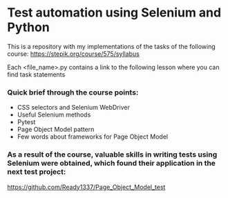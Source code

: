 # Test automation using Selenium and Python

This is a repository with my implementations of the tasks of the following course: https://stepik.org/course/575/syllabus

Each <file_name>.py contains a link to the following lesson where you can find task statements

<h3>Quick brief through the course points:</h3>
<ul>
    <li>CSS selectors and Selenium WebDriver</li>
    <li>Useful Selenium methods</li>
    <li>Pytest</li>
    <li>Page Object Model pattern</li>
    <li>Few words about frameworks for Page Object Model</li>
</ul>

### As a result of the course, valuable skills in writing tests using Selenium were obtained, which found their application in the next test project:
https://github.com/Ready1337/Page_Object_Model_test
